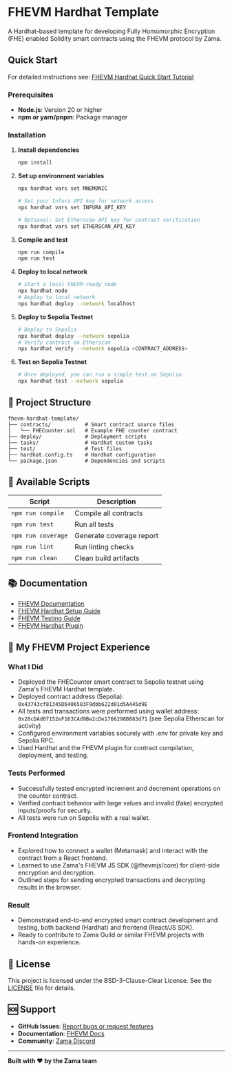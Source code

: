 # FHEVM Hardhat Template

A Hardhat-based template for developing Fully Homomorphic Encryption (FHE) enabled Solidity smart contracts using the
FHEVM protocol by Zama.

## Quick Start

For detailed instructions see:
[FHEVM Hardhat Quick Start Tutorial](https://docs.zama.ai/protocol/solidity-guides/getting-started/quick-start-tutorial)

### Prerequisites

- **Node.js**: Version 20 or higher
- **npm or yarn/pnpm**: Package manager

### Installation

1. **Install dependencies**

   ```bash
   npm install
   ```

2. **Set up environment variables**

   ```bash
   npx hardhat vars set MNEMONIC

   # Set your Infura API key for network access
   npx hardhat vars set INFURA_API_KEY

   # Optional: Set Etherscan API key for contract verification
   npx hardhat vars set ETHERSCAN_API_KEY
   ```

3. **Compile and test**

   ```bash
   npm run compile
   npm run test
   ```

4. **Deploy to local network**

   ```bash
   # Start a local FHEVM-ready node
   npx hardhat node
   # Deploy to local network
   npx hardhat deploy --network localhost
   ```

5. **Deploy to Sepolia Testnet**

   ```bash
   # Deploy to Sepolia
   npx hardhat deploy --network sepolia
   # Verify contract on Etherscan
   npx hardhat verify --network sepolia <CONTRACT_ADDRESS>
   ```

6. **Test on Sepolia Testnet**

   ```bash
   # Once deployed, you can run a simple test on Sepolia.
   npx hardhat test --network sepolia
   ```

## 📁 Project Structure

```
fhevm-hardhat-template/
├── contracts/           # Smart contract source files
│   └── FHECounter.sol   # Example FHE counter contract
├── deploy/              # Deployment scripts
├── tasks/               # Hardhat custom tasks
├── test/                # Test files
├── hardhat.config.ts    # Hardhat configuration
└── package.json         # Dependencies and scripts
```

## 📜 Available Scripts

| Script             | Description              |
| ------------------ | ------------------------ |
| `npm run compile`  | Compile all contracts    |
| `npm run test`     | Run all tests            |
| `npm run coverage` | Generate coverage report |
| `npm run lint`     | Run linting checks       |
| `npm run clean`    | Clean build artifacts    |

## 📚 Documentation

- [FHEVM Documentation](https://docs.zama.ai/fhevm)
- [FHEVM Hardhat Setup Guide](https://docs.zama.ai/protocol/solidity-guides/getting-started/setup)
- [FHEVM Testing Guide](https://docs.zama.ai/protocol/solidity-guides/development-guide/hardhat/write_test)
- [FHEVM Hardhat Plugin](https://docs.zama.ai/protocol/solidity-guides/development-guide/hardhat)

## 📝 My FHEVM Project Experience

### What I Did
- Deployed the FHECounter smart contract to Sepolia testnet using Zama's FHEVM Hardhat template.
- Deployed contract address (Sepolia): `0x43743cf81345D6406583F9dbb622d01d5A445d9E`
- All tests and transactions were performed using wallet address: `0x20cDAd07152eF163CAd9Be2cDe1766298B883d71` (see Sepolia Etherscan for activity)
- Configured environment variables securely with .env for private key and Sepolia RPC.
- Used Hardhat and the FHEVM plugin for contract compilation, deployment, and testing.

### Tests Performed
- Successfully tested encrypted increment and decrement operations on the counter contract.
- Verified contract behavior with large values and invalid (fake) encrypted inputs/proofs for security.
- All tests were run on Sepolia with a real wallet.

### Frontend Integration
- Explored how to connect a wallet (Metamask) and interact with the contract from a React frontend.
- Learned to use Zama's FHEVM JS SDK (@fhevmjs/core) for client-side encryption and decryption.
- Outlined steps for sending encrypted transactions and decrypting results in the browser.

### Result
- Demonstrated end-to-end encrypted smart contract development and testing, both backend (Hardhat) and frontend (React/JS SDK).
- Ready to contribute to Zama Guild or similar FHEVM projects with hands-on experience.

## 📄 License

This project is licensed under the BSD-3-Clause-Clear License. See the [LICENSE](LICENSE) file for details.

## 🆘 Support

- **GitHub Issues**: [Report bugs or request features](https://github.com/zama-ai/fhevm/issues)
- **Documentation**: [FHEVM Docs](https://docs.zama.ai)
- **Community**: [Zama Discord](https://discord.gg/zama)

---

**Built with ❤️ by the Zama team**
